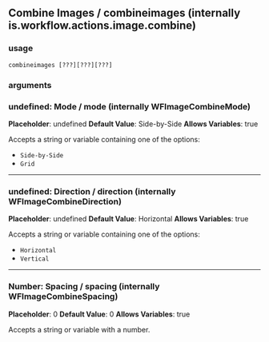 
## Combine Images / combineimages (internally is.workflow.actions.image.combine)

### usage
`combineimages [???][???][???]`

### arguments
### undefined: Mode / mode (internally WFImageCombineMode)
**Placeholder**: undefined
**Default Value**: Side-by-Side
**Allows Variables**: true


Accepts a string 
or variable
containing one of the options:

- `Side-by-Side`
- `Grid`
---
### undefined: Direction / direction (internally WFImageCombineDirection)
**Placeholder**: undefined
**Default Value**: Horizontal
**Allows Variables**: true


Accepts a string 
or variable
containing one of the options:

- `Horizontal`
- `Vertical`
---
### Number: Spacing / spacing (internally WFImageCombineSpacing)
**Placeholder**: 0
**Default Value**: 0
**Allows Variables**: true


Accepts a string 
or variable
with a number.
